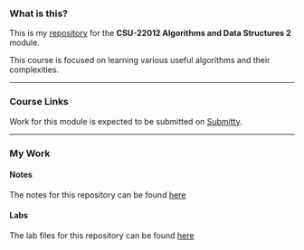 ### What is this?
This is my [repository](https://github.com/baileyluTCD/csu22012-algorithms-and-data-structures-2) for the **CSU-22012 Algorithms and Data Structures 2** module.

This course is focused on learning various useful algorithms and their complexities.

---
### Course Links
Work for this module is expected to be submitted on [Submitty](https://submit.scss.tcd.ie/courses/2425ht/csu22012).

---
### My Work
#### Notes
The notes for this repository can be found [here](https://baileylutcd.github.io/csu22012-algorithms-and-data-structures-2/)
#### Labs
The lab files for this repository can be found [here](https://github.com/baileyluTCD/csu22012-algorithms-and-data-structures-2/tree/master/Labs)
